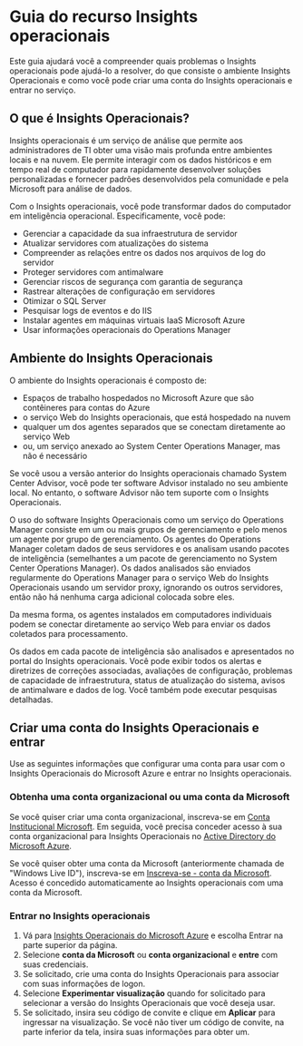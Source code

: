 <properties 
	pageTitle="Guia do recurso Insights operacionais" 
	description="Insights operacionais é um serviço de análise que permite aos administradores de TI obter uma visão mais profunda entre ambientes locais e na nuvem. Ele permite interagir com os dados históricos e em tempo real de computador para rapidamente desenvolver soluções personalizadas e fornecer padrões desenvolvidos pela comunidade e pela Microsoft para análise de dados." 
	services="operational-insights" 
	documentationCenter="" 
	authors="bandersmsft" 
	manager="jwhit" 
	editor=""/>

<tags 
	ms.service="operational-insights" 
	ms.workload="appservices" 
	ms.tgt_pltfrm="na" 
	ms.devlang="na" 
	ms.topic="article" 
	ms.date="11/06/2014" 
	ms.author="banders"/>

<h1>Guia do recurso Insights operacionais</h1>

Este guia ajudará você a compreender quais problemas o Insights operacionais pode ajudá-lo a resolver, do que consiste o ambiente Insights Operacionais e como você pode criar uma conta do Insights operacionais e entrar no serviço.

<h2 id="whatisaad">O que é Insights Operacionais?</h2>

Insights operacionais é um serviço de análise que permite aos administradores de TI obter uma visão mais profunda entre ambientes locais e na nuvem. Ele permite interagir com os dados históricos e em tempo real de computador para rapidamente desenvolver soluções personalizadas e fornecer padrões desenvolvidos pela comunidade e pela Microsoft para análise de dados.

Com o Insights operacionais, você pode transformar dados do computador em inteligência operacional. Especificamente, você pode:

- Gerenciar a capacidade da sua infraestrutura de servidor
- Atualizar servidores com atualizações do sistema
- Compreender as relações entre os dados nos arquivos de log do servidor
- Proteger servidores com antimalware
- Gerenciar riscos de segurança com garantia de segurança
- Rastrear alterações de configuração em servidores
- Otimizar o SQL Server
- Pesquisar logs de eventos e do IIS
- Instalar agentes em máquinas virtuais IaaS Microsoft Azure
- Usar informações operacionais do Operations Manager  

<h2 id="">Ambiente do Insights Operacionais</h2>

O ambiente do Insights operacionais é composto de:

- Espaços de trabalho hospedados no Microsoft Azure que são contêineres para contas do Azure
- o serviço Web do Insights operacionais, que está hospedado na nuvem
- qualquer um dos agentes separados que se conectam diretamente ao serviço Web
- ou, um serviço anexado ao System Center Operations Manager, mas não é necessário




Se você usou a versão anterior do Insights operacionais chamado System Center Advisor, você pode ter software Advisor instalado no seu ambiente local. No entanto, o software Advisor não tem suporte com o Insights Operacionais.

O uso do software Insights Operacionais como um serviço do Operations Manager consiste em um ou mais grupos de gerenciamento e pelo menos um agente por grupo de gerenciamento. Os agentes do Operations Manager coletam dados de seus servidores e os analisam usando pacotes de inteligência (semelhantes a um pacote de gerenciamento no System Center Operations Manager). Os dados analisados são enviados regularmente do Operations Manager para o serviço Web do Insights Operacionais usando um servidor proxy, ignorando os outros servidores, então não há nenhuma carga adicional colocada sobre eles.

Da mesma forma, os agentes instalados em computadores individuais podem se conectar diretamente ao serviço Web para enviar os dados coletados para processamento.

Os dados em cada pacote de inteligência são analisados e apresentados no portal do Insights operacionais. Você pode exibir todos os alertas e diretrizes de correções associadas, avaliações de configuração, problemas de capacidade de infraestrutura, status de atualização do sistema, avisos de antimalware e dados de log. Você também pode executar pesquisas detalhadas.

<h2 id="">Criar uma conta do Insights Operacionais e entrar</h2>

Use as seguintes informações que configurar uma conta para usar com o Insights Operacionais do Microsoft Azure e entrar no Insights operacionais.



<h3>Obtenha uma conta organizacional ou uma conta da Microsoft</h3>

Se você quiser criar uma conta organizacional, inscreva-se em <a href="http://go.microsoft.com/fwlink/?LinkId=396866" target="_blank">Conta Institucional Microsoft</a>. Em seguida, você precisa conceder acesso à sua conta organizacional para Insights Operacionais no <a href="http://aka.ms/Mr1dtz" target="_blank">Active Directory do Microsoft Azure</a>.


Se você quiser obter uma conta da Microsoft (anteriormente chamada de "Windows Live ID"), inscreva-se em <a href="http://go.microsoft.com/fwlink/?LinkId=396868" target="_blank">Inscreva-se - conta da Microsoft</a>. Acesso é concedido automaticamente ao Insights operacionais com uma conta da Microsoft.


<h3>Entrar no Insights operacionais</h3>

1. Vá para <a href="preview.opinsights.azure.com" target="_blank">Insights Operacionais do Microsoft Azure</a>  e escolha Entrar na parte superior da página.
2. Selecione **conta da Microsoft** ou **conta organizacional** e **entre** com suas credenciais.
3. Se solicitado, crie uma conta do Insights Operacionais para associar com suas informações de logon.
4. Selecione **Experimentar visualização** quando for solicitado para selecionar a versão do Insights Operacionais que você deseja usar.
5. Se solicitado, insira seu código de convite e clique em **Aplicar** para ingressar na visualização. Se você não tiver um código de convite, na parte inferior da tela, insira suas informações para obter um.

<!--HONumber=45--> 
 
